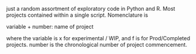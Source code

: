 just a random assortment of exploratory code in Python and R. Most projects contained within a single script. Nomenclature is 

variable + number: name of project

where the variable is x for experimental / WIP, and f is for Prod/Completed projects. number is the chronological number of project commencement. 

